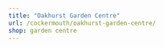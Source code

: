 ```yaml
---
title: "Oakhurst Garden Centre"
url: /cockermouth/oakhurst-garden-centre/
shop: garden centre
---
```

